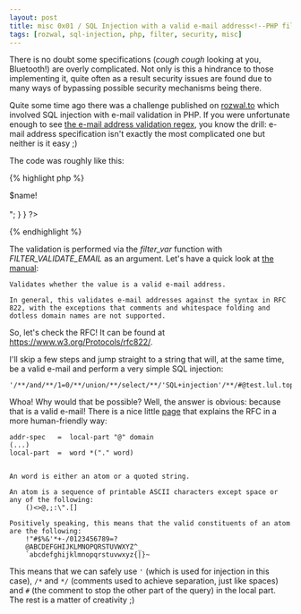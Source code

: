 ```yaml
---
layout: post
title: misc 0x01 / SQL Injection with a valid e-mail address<!--PHP filter_var(FILTER_VALIDATE_EMAIL)-->
tags: [rozwal, sql-injection, php, filter, security, misc]
---
```



There is no doubt some specifications (*cough cough* looking at you, Bluetooth!) are overly complicated. Not only is this a hindrance to those implementing it, quite often as a result security issues are found due to many ways of bypassing possible security mechanisms being there.

Quite some time ago there was a challenge published on <a href="https://rozwal.to" target="_blank">rozwal.to</a> which involved SQL injection with e-mail validation in PHP. If you were unfortunate enough to see <a href="http://www.ex-parrot.com/~pdw/Mail-RFC822-Address.html">the e-mail address validation regex</a>, you know the drill: e-mail address specification isn't exactly the most complicated one but neither is it easy ;)

The code was roughly like this:

{% highlight php %}
<?php
require 'db.php';
if (isset($_GET['mail']))
{
	$mail = $_GET['mail'];

	if (filter_var($mail, FILTER_VALIDATE_EMAIL) === false)
		die("Incorrect email\n");

	$query = "SELECT name FROM users WHERE email='$mail'";

	$q = mysql_query($query);
	$row = mysql_fetch_array($q);
	if ($row) {
		$name = $row['name'];
		echo "Your name is <strong>$name</strong>!<br><br>";
	}
}
?>
{% endhighlight %}

The validation is performed via the *filter_var* function with *FILTER_VALIDATE_EMAIL* as an argument. Let's have a quick look at <a href="http://php.net/manual/en/filter.filters.validate.php" target="_blank">the manual</a>:

	Validates whether the value is a valid e-mail address.

	In general, this validates e-mail addresses against the syntax in RFC 822, with the exceptions that comments and whitespace folding and dotless domain names are not supported.

So, let's check the RFC! It can be found at <a href="https://www.w3.org/Protocols/rfc822/" target="_blank">https://www.w3.org/Protocols/rfc822/</a>.

I'll skip a few steps and jump straight to a string that will, at the same time, be a valid e-mail and perform a very simple SQL injection:

	'/**/and/**/1=0/**/union/**/select/**/'SQL+injection'/**/#@test.lul.topkek

Whoa! Why would that be possible? Well, the answer is obvious: because that is a valid e-mail! There is a nice little <a href="http://jkorpela.fi/rfc/822addr.html">page</a> that explains the RFC in a more human-friendly way:

	addr-spec   =  local-part "@" domain
	(...)
	local-part  =  word *("." word)

	
	An word is either an atom or a quoted string.

	An atom is a sequence of printable ASCII characters except space or any of the following:
		()<>@,;:\".[]

	Positively speaking, this means that the valid constituents of an atom are the following:
		!"#$%&'*+-/0123456789=?
		@ABCDEFGHIJKLMNOPQRSTUVWXYZ^_
		`abcdefghijklmnopqrstuvwxyz{|}~

This means that we can safely use `'` (which is used for injection in this case), `/*` and `*/` (comments used to achieve separation, just like spaces) and `#` (the comment to stop the other part of the query) in the local part. The rest is a matter of creativity ;)

<!--
Why hello there! My name's Chris (can be Kris as well) and this is another attempt of mine at creating a blog-wannabe where I could put my thoughts and ideas.

What will I post here? I'll probably write about CTF challenges, possibly some security stuff and programming experiences. As I don't have that much experience in the security field, for now I'll stick with CTFs and programming.
Please bear in mind that this is also an attempt to boost my writing skills (both in English and overall) so you might find some mistakes. I'd like to apologize for those in advance ;-)

See you soon!
-->
